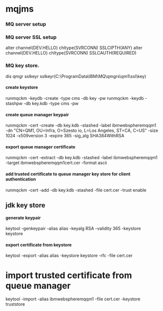 # mqjms

### MQ server setup

### MQ server SSL setup

alter channel(DEV.HELLO) chltype(SVRCONN) SSLCIPTH(ANY)
alter channel(DEV.HELLO) chltype(SVRCONN) SSLCAUTH(REQUIRED)

### MQ key store.

dis qmgr sslkeyr
sslkeyr(C:\ProgramData\IBM\MQ\qmgrs\qm1\ssl\key)

#### create keystore
runmqckm -keydb -create -type cms -db key -pw <password>
runmqckm -keydb -stashpw -db key.kdb -type cms -pw <password>

#### create queue manager keypair
runmqckm -cert -create -db key.kdb -stashed -label ibmwebspheremqqm1
    -dn "CN=QM1, OU=Infra, O=Szesto io, L=Los Angeles, ST=CA, C=US"
    -size 1024 -x509version 3 -expire 365 -sig_alg SHA384WithRSA

#### export queue manager certificate
runmqckm -cert -extract -db key.kdb -stashed -label ibmwebspheremqqm1
    -target ibmwebspheremqqm1cert.cer -format ascii

#### add trusted certificate to queue manager key store for client authentication
runmqckm -cert -add -db key.kdb -stashed -file cert.cer -trust enable

## jdk key store

#### generate keypair
keytool -genkeypair -alias alias -keyalg RSA -validity 365 -keystore keystore

#### export certificate from keystore
keytool -export -alias alias -keystore keystore -rfc -file cert.cer

# import trusted certificate from queue manager
keytool -import -alias ibmwebspheremqqm1 -file cert.cer -keystore truststore

